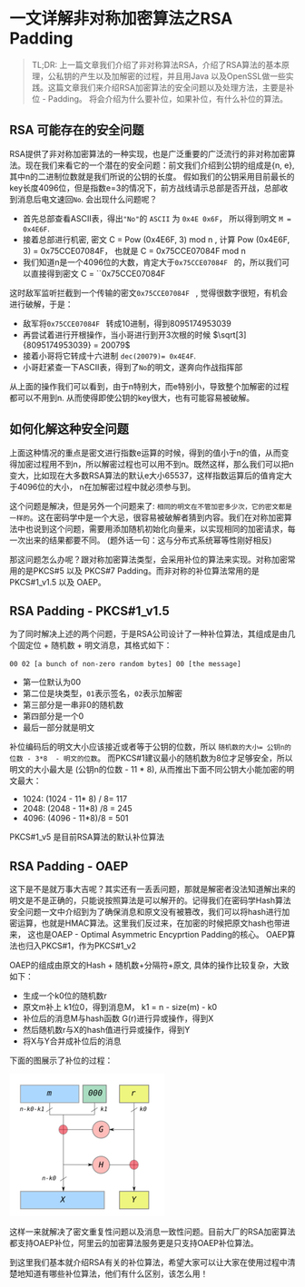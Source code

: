 # 一文详解非对称加密算法之RSA Padding

>  TL;DR: 上一篇文章我们介绍了非对称算法RSA，介绍了RSA算法的基本原理，公私钥的产生以及加解密的过程，并且用Java 以及OpenSSL做一些实践。这篇文章我们来介绍RSA加密算法的安全问题以及处理方法，主要是补位 - Padding。 将会介绍为什么要补位，如果补位，有什么补位的算法。



## RSA 可能存在的安全问题

RSA提供了非对称加密算法的一种实现，也是广泛重要的广泛流行的非对称加密算法。现在我们来看它的一个潜在的安全问题：前文我们介绍到公钥的组成是{n, e}, 其中n的二进制位数就是我们所说的公钥的长度。 假如我们的公钥采用目前最长的key长度4096位，但是指数e=3的情况下，前方战线请示总部是否开战，总部收到消息后电文速回`No`. 会出现什么问题呢？

- 首先总部查看ASCII表，得出`"No"`的 `ASCII` 为 `0x4E 0x6F`， 所以得到明文 `M = 0x4E6F`.
- 接着总部进行机密, 密文 C = Pow (0x4E6F, 3) mod n , 计算 Pow (0x4E6F, 3) = 0x75CCE07084F，  也就是 C  = 0x75CCE07084F mod n 
- 我们知道n是一个4096位的大数，肯定大于`0x75CCE07084F ` 的，所以我们可以直接得到密文 C = ``0x75CCE07084F ` `

这时敌军监听拦截到一个传输的密文`0x75CCE07084F ` , 觉得很数字很短，有机会进行破解，于是：

- 敌军将`0x75CCE07084F ` 转成10进制，得到8095174953039
- 再尝试着进行开根操作，当小哥进行到开3次根的时候 $\sqrt[3]{8095174953039} = 20079$
- 接着小哥将它转成十六进制 `dec(20079)= 0x4E4F`. 
- 小哥赶紧查一下ASCII表，得到了`No`的明文，遂奔向作战指挥部

从上面的操作我们可以看到，由于n特别大，而e特别小，导致整个加解密的过程都可以不用到n.  从而使得即使公钥的key很大，也有可能容易被破解。



## 如何化解这种安全问题

上面这种情况的重点是密文进行指数e运算的时候，得到的值小于n的值，从而变得加密过程用不到n，所以解密过程也可以用不到n。既然这样，那么我们可以把n变大，比如现在大多数RSA算法的默认e大小65537，这样指数运算后的值肯定大于4096位的大小， n在加解密过程中就必须参与到。

这个问题是解决，但是另外一个问题来了: `相同的明文在不管加密多少次，它的密文都是一样的`。这在密码学中是一个大忌，很容易被破解者猜到内容。我们在对称加密算法中也说到这个问题，需要用添加随机初始化向量来，以实现相同的加密请求，每一次出来的结果都要不同。 (题外话一句：这与分布式系统幂等性刚好相反)

那这问题怎么办呢？跟对称加密算法类型，会采用补位的算法来实现。对称加密常用的是PKCS#5 以及 PKCS#7 Padding。而非对称的补位算法常用的是 PKCS#1_v1.5 以及 OAEP。



## RSA Padding - PKCS#1_v1.5

为了同时解决上述的两个问题，于是RSA公司设计了一种补位算法，其组成是由几个固定位 + 随机数 + 明文消息，其格式如下：

`00 02 [a bunch of non-zero random bytes] 00 [the message]`

- 第一位默认为00
- 第二位是块类型，`01`表示签名，`02`表示加解密
- 第三部分是一串非0的随机数
- 第四部分是一个0
- 最后一部分就是明文

补位编码后的明文大小应该接近或者等于公钥的位数，所以 `随机数的大小= 公钥n的位数 - 3*8  - 明文的位数`。 而PKCS#1建议最小的随机数为8位才足够安全，所以明文的大小最大是 (公钥n的位数 - 11 * 8), 从而推出下面不同公钥大小能加密的明文最大：

- 1024:  (1024 - 11* 8) / 8=  117
- 2048: (2048 - 11*8) /8 = 245
- 4096: (4096 - 11*8)/8 = 501

PKCS#1_v5 是目前RSA算法的默认补位算法

## RSA Padding - OAEP

这下是不是就万事大吉呢？其实还有一丢丢问题，那就是解密者没法知道解出来的明文是不是正确的，只能说按照算法是可以解开的。记得我们在密码学Hash算法安全问题一文中介绍到为了确保消息和原文没有被篡改，我们可以将hash进行加密运算，也就是HMAC算法。这里我们反过来，在加密的时候把原文hash也带进来， 这也是OAEP - Optimal Asymmetric Encyprtion Padding的核心。 OAEP算法也归入PKCS#1，作为PKCS#1_v2

OAEP的组成由原文的Hash + 随机数+分隔符+原文, 具体的操作比较复杂，大致如下：

- 生成一个k0位的随机数r
- 原文m补上 k1位0，得到消息M， k1 = n - size(m) - k0
- 补位后的消息M与hash函数 G(r)进行异或操作，得到X
- 然后随机数r与X的hash值进行异或操作，得到Y
- 将X与Y合并成补位后的消息

下面的图展示了补位的过程：

![](.\image\rsa_padding01.png)

这样一来就解决了密文重复性问题以及消息一致性问题。目前大厂的RSA加密算法都支持OAEP补位，阿里云的加密算法服务更是只支持OAEP补位算法。



到这里我们基本就介绍RSA有关的补位算法，希望大家可以让大家在使用过程中清楚地知道有哪些补位算法，他们有什么区别，该怎么用！



[^1]: https://security.stackexchange.com/questions/183179/what-is-rsa-oaep-rsa-pss-in-simple-terms/183330#183330

